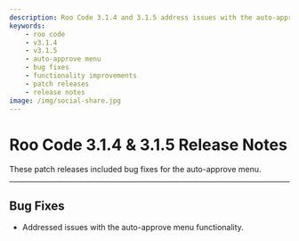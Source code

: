 ```yaml
---
description: Roo Code 3.1.4 and 3.1.5 address issues with the auto-approve menu functionality for improved reliability and user experience.
keywords:
    - roo code
    - v3.1.4
    - v3.1.5
    - auto-approve menu
    - bug fixes
    - functionality improvements
    - patch releases
    - release notes
image: /img/social-share.jpg
---
```


# Roo Code 3.1.4 & 3.1.5 Release Notes

These patch releases included bug fixes for the auto-approve menu.

---

## Bug Fixes

- Addressed issues with the auto-approve menu functionality.
